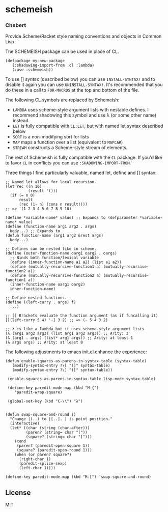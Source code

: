 # schemeish
### Chebert

Provide Scheme/Racket style naming conventions and objects in Common Lisp.

The SCHEMEISH package can be used in place of CL.

    (defpackage my-new-package
       (:shadowing-import-from :cl :lambda)
       (:use :schemeish))
       
To use [] syntax (described below) you can use `INSTALL-SYNTAX!` and to disable it again you can use `UNINSTALL-SYNTAX!`. 
It's recommended that you do these in a call to `FOR-MACROS` at the top and bottom of the file.


The following CL symbols are replaced by Schemeish:

 - `LAMBDA` uses scheme-style argument lists with nestable defines. I recommend shadowing this symbol and use λ (or some other name) instead.
 - `LET` is fully compatible with `CL:LET`, but with named let syntax described below
 - `SORT` is a non-modifying sort for lists
 - `MAP` maps a function over a list (equivalent to `MAPCAR`)
 - `STREAM` constructs a Scheme-style stream of elements.

The rest of Schemeish is fully compatible with the `CL` package. If you'd like to favor `CL` in conflicts you can use `:SHADOWING-IMPORT-FROM`.

Three things I find particularly valuable, named let, define and [] syntax:

    ;; Named let allows for local recursion.
    (let rec ((n 10)
              (result '()))
      (if (= n 0)
          result
          (rec (1- n) (cons n result))))
    ;; => '(1 2 3 4 5 6 7 8 9 10)

    (define *variable-name* value) ;; Expands to (defparameter *variable-name* value)
    (define (function-name arg1 arg2 . args) 
      body...) ;; Expands to
    (defun function-name (arg1 arg2 &rest args)
      body...)
      
    ;; Defines can be nested like in scheme.
    (define (outer-function-name oarg1 oarg2 . oargs)
      ;; Binds both function/lexical variable
      (define (inner-function-name a1 a2) (list a1 a2))
      (define (mutually-recursive-function1 a) (mutually-recursive-function2 a))
      (define (mutually-recursive-function2 a) (mutually-recursive-function1 a))
      (inner-function-name oarg1 oarg2)
      inner-function-name)
    
    ;; Define nested functions.
    (define ((left-curry . args) f)
      ...)
    
    ;; [] Brackets evaluate the function argument (as if funcalling it)
    [[(left-curry 5 4) '-] 3 2] ;; => (- 5 4 3 2)
    
    ;; λ is like a lambda but it uses scheme-style argument lists
    (λ (arg1 arg2 arg3) (list arg1 arg2 arg3)) ;; Arity: 3
    (λ (arg1 . args) (list* arg1 args)) ;; Arity: at least 1
    (λ args args) ;; Arity: at least 0

    
The following adjustments to emacs init.el enhance the experience:

    (defun enable-squares-as-parens-in-syntax-table (syntax-table)
       (modify-syntax-entry ?\[ "(]" syntax-table)
       (modify-syntax-entry ?\] ")[" syntax-table))

     (enable-squares-as-parens-in-syntax-table lisp-mode-syntax-table)

     (define-key paredit-mode-map (kbd "M-{")
        'paredit-wrap-square)
        
     (global-set-key (kbd "C-\\") "λ")
     
    
    (defun swap-square-and-round ()
      "Change |(..) to |[..]. | is point position."
      (interactive)
      (let* ((char (string (char-after)))
	         (paren? (string= char "("))
	         (square? (string= char "[")))
        (cond
         (paren? (paredit-open-square 1))
         (square? (paredit-open-round 1)))
        (when (or paren? square?)
          (right-char 1)
          (paredit-splice-sexp)
          (left-char 1))))

    (define-key paredit-mode-map (kbd "M-[") 'swap-square-and-round)


## License

MIT
